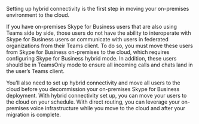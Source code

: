 Setting up hybrid connectivity is the first step in moving your on-premises environment to the cloud.

If you have on-premises Skype for Business users that are also using Teams side by side, those users do not have the ability to interoperate with Skype for Business users or communicate with users in federated organizations from their Teams client. To do so, you must move these users from Skype for Business on-premises to the cloud, which requires configuring Skype for Business hybrid mode. In addition, these users should be in TeamsOnly mode to ensure all incoming calls and chats land in the user’s Teams client.

You’ll also need to set up hybrid connectivity and move all users to the cloud before you decommission your on-premises Skype for Business deployment. With hybrid connectivity set up, you can move your users to the cloud on your schedule. With direct routing, you can leverage your on-premises voice infrastructure while you move to the cloud and after your migration is complete.
